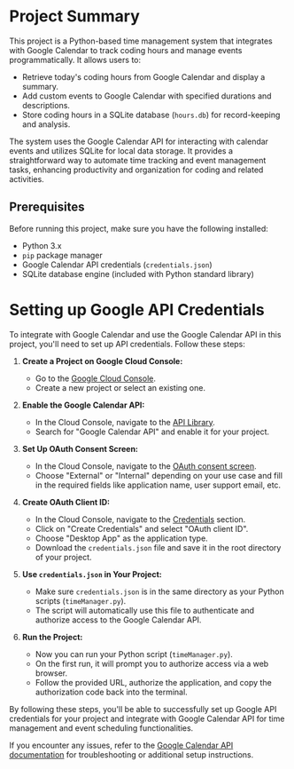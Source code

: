 # Project Summary

This project is a Python-based time management system that integrates with Google Calendar to track coding hours and manage events programmatically. It allows users to:

- Retrieve today's coding hours from Google Calendar and display a summary.
- Add custom events to Google Calendar with specified durations and descriptions.
- Store coding hours in a SQLite database (`hours.db`) for record-keeping and analysis.

The system uses the Google Calendar API for interacting with calendar events and utilizes SQLite for local data storage. It provides a straightforward way to automate time tracking and event management tasks, enhancing productivity and organization for coding and related activities.

## Prerequisites

Before running this project, make sure you have the following installed:

- Python 3.x
- `pip` package manager
- Google Calendar API credentials (`credentials.json`)
- SQLite database engine (included with Python standard library)

# Setting up Google API Credentials

To integrate with Google Calendar and use the Google Calendar API in this project, you'll need to set up API credentials. Follow these steps:

1. **Create a Project on Google Cloud Console:**
   - Go to the [Google Cloud Console](https://console.cloud.google.com/).
   - Create a new project or select an existing one.

2. **Enable the Google Calendar API:**
   - In the Cloud Console, navigate to the [API Library](https://console.cloud.google.com/apis/library).
   - Search for "Google Calendar API" and enable it for your project.

3. **Set Up OAuth Consent Screen:**
   - In the Cloud Console, navigate to the [OAuth consent screen](https://console.cloud.google.com/apis/credentials/consent).
   - Choose "External" or "Internal" depending on your use case and fill in the required fields like application name, user support email, etc.

4. **Create OAuth Client ID:**
   - In the Cloud Console, navigate to the [Credentials](https://console.cloud.google.com/apis/credentials) section.
   - Click on "Create Credentials" and select "OAuth client ID".
   - Choose "Desktop App" as the application type.
   - Download the `credentials.json` file and save it in the root directory of your project.

5. **Use `credentials.json` in Your Project:**
   - Make sure `credentials.json` is in the same directory as your Python scripts (`timeManager.py`).
   - The script will automatically use this file to authenticate and authorize access to the Google Calendar API.

6. **Run the Project:**
   - Now you can run your Python script (`timeManager.py`).
   - On the first run, it will prompt you to authorize access via a web browser.
   - Follow the provided URL, authorize the application, and copy the authorization code back into the terminal.

By following these steps, you'll be able to successfully set up Google API credentials for your project and integrate with Google Calendar API for time management and event scheduling functionalities.

If you encounter any issues, refer to the [Google Calendar API documentation](https://developers.google.com/calendar) for troubleshooting or additional setup instructions.

